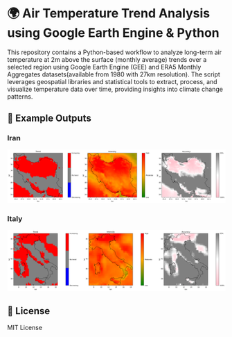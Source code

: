 # 🌍 Air Temperature Trend Analysis using Google Earth Engine & Python
This repository contains a Python-based workflow to analyze long-term air temperature at 2m above the surface (monthly average) trends over a selected region using Google Earth Engine (GEE) and ERA5 Monthly Aggregates datasets(available from 1980 with 27km resolution). The script leverages geospatial libraries and statistical tools to extract, process, and visualize temperature data over time, providing insights into climate change patterns.

## 📸 Example Outputs

### Iran
![image alt](https://github.com/SaeidDaliriSusefi/Air-Temperature-Monitoring/blob/2ebe7b06b8636abddda8181e32e8faba05ff2318/Images/Ex1.png)



### Italy
![image alt](https://github.com/SaeidDaliriSusefi/Air-Temperature-Monitoring/blob/f56c4c7cd797b25e09bdbdb8f00d27facebbf53a/Images/Ex2.png)





## 📜 License
MIT License


